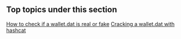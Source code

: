 ## Top topics under this section
[How to check if a wallet.dat is real or fake](https://github.com/keyboardprincess/Wallet.dat/blob/1bb0916fc8af0620c47ae400ad69118d4c633bdb/How%20to%20check%20if%20a%20wallet.dat%20is%20real%20or%20fake.md)
[Cracking a wallet.dat with hashcat](https://github.com/keyboardprincess/Wallet.dat/blob/main/Cracking%20a%20wallet.dat%20with%20hashcat.md)
